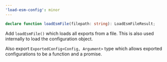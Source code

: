 ```yaml
---
'load-esm-config': minor
---
```


```ts
declare function loadEsmFile(filepath: string): LoadEsmFileResult;
```

Add `loadEsmFile()` which loads all exports from a file. This is also used internally to load the configuration object.

Also export `ExportedConfig<Config, Argument>` type which allows exported configurations to be a function and a promise.
